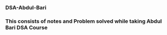 ### DSA-Abdul-Bari
###  This consists of notes and Problem solved while taking Abdul Bari DSA Course
